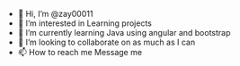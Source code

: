 - 👋 Hi, I’m @zay00011
- 👀 I’m interested in Learning projects
- 🌱 I’m currently learning Java using angular and bootstrap
- 💞️ I’m looking to collaborate on as much as I can 
- 📫 How to reach me Message me

<!---
zay00011/zay00011 is a ✨ special ✨ repository because its `README.md` (this file) appears on your GitHub profile.
You can click the Preview link to take a look at your changes.
--->
